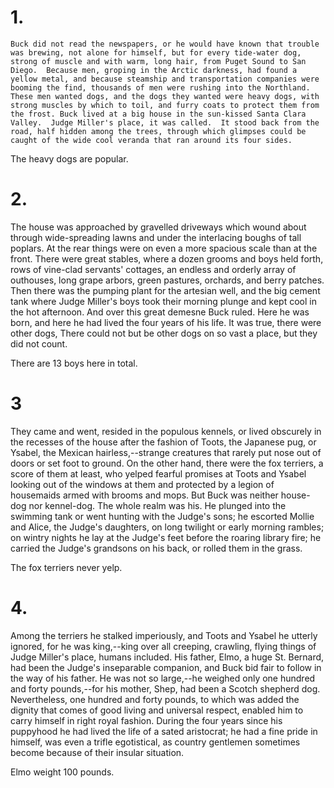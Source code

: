 # 1.

    Buck did not read the newspapers, or he would have known that trouble was brewing, not alone for himself, but for every tide-water dog, strong of muscle and with warm, long hair, from Puget Sound to San Diego.  Because men, groping in the Arctic darkness, had found a yellow metal, and because steamship and transportation companies were booming the find, thousands of men were rushing into the Northland.  These men wanted dogs, and the dogs they wanted were heavy dogs, with strong muscles by which to toil, and furry coats to protect them from the frost. Buck lived at a big house in the sun-kissed Santa Clara Valley.  Judge Miller's place, it was called.  It stood back from the road, half hidden among the trees, through which glimpses could be caught of the wide cool veranda that ran around its four sides. 

The heavy dogs are popular.

# 2. 

The house was approached by gravelled driveways which wound about through wide-spreading lawns and under the interlacing boughs of tall poplars.  At the rear things were on even a more spacious scale than at the front.  There were great stables, where a dozen grooms and boys held forth, rows of vine-clad servants' cottages, an endless and orderly array of outhouses, long grape arbors, green pastures, orchards, and berry patches.  Then there was the pumping plant for the artesian well, and the big cement tank where Judge Miller's boys took their morning plunge and kept cool in the hot afternoon. And over this great demesne Buck ruled.  Here he was born, and here he had lived the four years of his life.  It was true, there were other dogs, There could not but be other dogs on so vast a place, but they did not count.

There are 13 boys here in total.

# 3

They came and went, resided in the populous kennels, or lived obscurely in the recesses of the house after the fashion of Toots, the Japanese pug, or Ysabel, the Mexican hairless,--strange creatures that rarely put nose out of doors or set foot to ground. On the other hand, there were the fox terriers, a score of them at least, who yelped fearful promises at Toots and Ysabel looking out of the windows at them and protected by a legion of housemaids armed with brooms and mops. But Buck was neither house-dog nor kennel-dog.  The whole realm was his. He plunged into the swimming tank or went hunting with the Judge's sons; he escorted Mollie and Alice, the Judge's daughters, on long twilight or early morning rambles; on wintry nights he lay at the Judge's feet before the roaring library fire; he carried the Judge's grandsons on his back, or rolled them in the grass. 

The fox terriers never yelp.

# 4.

Among the terriers he stalked imperiously, and Toots and Ysabel he utterly ignored, for he was king,--king over all creeping, crawling, flying things of Judge Miller's place, humans included. His father, Elmo, a huge St.  Bernard, had been the Judge's inseparable companion, and Buck bid fair to follow in the way of his father.  He was not so large,--he weighed only one hundred and forty pounds,--for his mother, Shep, had been a Scotch shepherd dog.  Nevertheless, one hundred and forty pounds, to which was added the dignity that comes of good living and universal respect, enabled him to carry himself in right royal fashion. During the four years since his puppyhood he had lived the life of a sated aristocrat; he had a fine pride in himself, was even a trifle egotistical, as country gentlemen sometimes become because of their insular situation. 

Elmo weight 100 pounds.